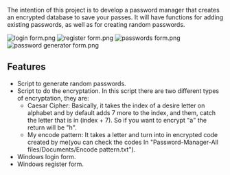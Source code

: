 The intention of this project is to develop a password manager that creates an encrypted database to save your passes. It will have functions for adding existing passwords, as well as for creating random passwords.

![login form.png](https://www.dropbox.com/s/fr6wn0j6r3kqyim/login%20form.png?dl=0&raw=1)
![register form.png](https://www.dropbox.com/s/mlzqnp0nxngnlxl/register%20form.png?dl=0&raw=1)
![passwords form.png](https://www.dropbox.com/s/bxakxc6jpqruu6f/passwords%20form.png?dl=0&raw=1)
![password generator form.png](https://www.dropbox.com/s/izr00irgzayn6gb/password%20generator%20form.png?dl=0&raw=1)


## Features

- Script to generate random passwords.
- Script to do the encryptation. In this script there are two different types of encryptation, they are:
  - Caesar Cipher: Basically, it takes the index of a desire letter on alphabet and by default adds 7  more to the index, and them, catch the letter that is in (index + 7). So if you want to encrypt "a" the return will be "h". 
  - My encode pattern: It takes a letter and turn into in encrypted code created by me(you can check the codes In "Password-Manager-All files/Documents/Encode pattern.txt").
- Windows login form.
- Windows register form.